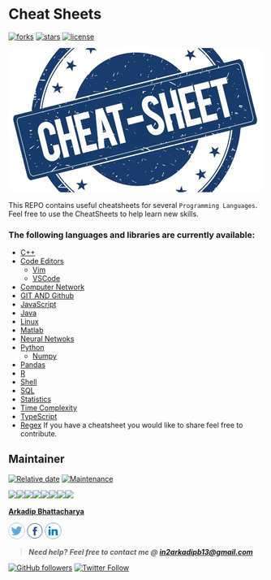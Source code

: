 # Cheat Sheets
[![forks](https://img.shields.io/github/forks/darkmatter18/cheatsheet?style=flat-square&label=started&logo=github)](https://github.com/darkmatter18/cheatsheet/netowrk)
[![stars](https://img.shields.io/github/stars/darkmatter18/cheatsheet?style=flat-square&logo=github)](https://github.com/darkmatter18/cheatsheet/stargazers)
[![license](https://img.shields.io/github/license/darkmatter18/cheatsheet?style=flat-square)](https://github.com/darkmatter18/cheatsheet/blob/master/LICENSE)

![logo](./images/logo.jpg)

This REPO contains useful cheatsheets for several `Programming Languages`.
Feel free to use the CheatSheets to help learn new skills.

### The following languages and libraries are currently available:

- [C++](./C++)
- [Code Editors](./Code%20Editors)
    - [Vim](./Code%20Editors/Vim)
    - [VSCode](./Code%20Editors/VSCode/)
- [Computer Network](./Computer%20Network)
- [GIT AND Github](./GIT%20and%20Github)
- [JavaScript](./JavaScript)
- [Java](./Java)
- [Linux](./Linux)
- [Matlab](./Matlab)
- [Neural Netwoks](./Neural%20Networks)
- [Python](./Python)
    - [Numpy](./Numpy)
- [Pandas](./Pandas)
- [R](./R)
- [Shell](./Shell)
- [SQL](./SQL)
- [Statistics](./Statistics)
- [Time Complexity](./Time%20Complexity)
- [TypeScript](./TypeScript)
- [Regex](./Regex)
If you have a cheatsheet you would like to share feel free to contribute. 

## Maintainer

[![Relative date](https://img.shields.io/date/1577392258?color=important&label=started&logo=github&style=flat-square)](https://github.com/darkmatter18/) [![Maintenance](https://img.shields.io/maintenance/yes/2020?color=green&logo=github&style=flat-square)](https://github.com/darkmatter18/)

[![](https://sourcerer.io/fame/darkmatter18/darkmatter18/cheatsheet/images/0)](https://sourcerer.io/fame/darkmatter18/darkmatter18/cheatsheet/links/0)[![](https://sourcerer.io/fame/darkmatter18/darkmatter18/cheatsheet/images/1)](https://sourcerer.io/fame/darkmatter18/darkmatter18/cheatsheet/links/1)[![](https://sourcerer.io/fame/darkmatter18/darkmatter18/cheatsheet/images/2)](https://sourcerer.io/fame/darkmatter18/darkmatter18/cheatsheet/links/2)[![](https://sourcerer.io/fame/darkmatter18/darkmatter18/cheatsheet/images/3)](https://sourcerer.io/fame/darkmatter18/darkmatter18/cheatsheet/links/3)[![](https://sourcerer.io/fame/darkmatter18/darkmatter18/cheatsheet/images/4)](https://sourcerer.io/fame/darkmatter18/darkmatter18/cheatsheet/links/4)[![](https://sourcerer.io/fame/darkmatter18/darkmatter18/cheatsheet/images/5)](https://sourcerer.io/fame/darkmatter18/darkmatter18/cheatsheet/links/5)[![](https://sourcerer.io/fame/darkmatter18/darkmatter18/cheatsheet/images/6)](https://sourcerer.io/fame/darkmatter18/darkmatter18/cheatsheet/links/6)[![](https://sourcerer.io/fame/darkmatter18/darkmatter18/cheatsheet/images/7)](https://sourcerer.io/fame/darkmatter18/darkmatter18/cheatsheet/links/7)

**[Arkadip Bhattacharya](https://www.linkedin.com/in/arkadip/)**

<a href="https://twitter.com/Arkadipb21"><img src="images/twitter.png" width="32px" height="32px"></a> <a href="https://www.facebook.com/arkadipb"><img src="images/facebook.png" width="32px" height="32px"></a> <a href="https://www.linkedin.com/in/arkadip/"><img src="images/linkedin.png" width="32px" height="32px"></a>

> ***Need help?***
***Feel free to contact me @ [in2arkadipb13@gmail.com](mailto:in2arkadipb13@gmail.com?Subject=Github:Udacity-Computer-Vision-Nanodegree-Repository)***

[![GitHub followers](https://img.shields.io/github/followers/darkmatter18?color=1e88e5&label=Follow%20%40darkmatter18&logo=github&style=flat-square)](https://github.com/darkmatter18/) [![Twitter Follow](https://img.shields.io/twitter/follow/Arkadipb21?color=1e88e5&logo=twitter&style=flat-square)](https://twitter.com/Arkadipb21)
